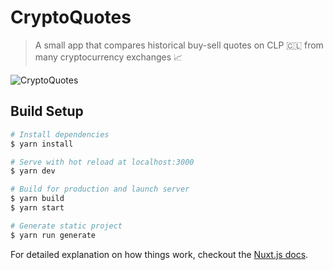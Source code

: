 # CryptoQuotes

> A small app that compares historical buy-sell quotes on CLP :chile: from many cryptocurrency exchanges :chart_with_upwards_trend:

![CryptoQuotes](https://user-images.githubusercontent.com/4157289/49690442-ea5f5e80-fb0f-11e8-9bfc-c594a588b3e9.png)

## Build Setup

``` bash
# Install dependencies
$ yarn install

# Serve with hot reload at localhost:3000
$ yarn dev

# Build for production and launch server
$ yarn build
$ yarn start

# Generate static project
$ yarn run generate
```

For detailed explanation on how things work, checkout the [Nuxt.js docs](https://github.com/nuxt/nuxt.js).
